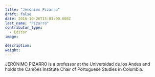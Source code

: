 ```yaml
---
title: "Jerónimo Pizarro"
draft: false
date: 2016-10-26T15:03:00.000Z
last_name: "Pizarro"
contributor_type:
  - Editor
image:

description:
weight:
---
```


JERÓNIMO PIZARRO is a professor at the Universidad de los Andes and holds the Camões Institute Chair of Portuguese Studies in Colombia.

